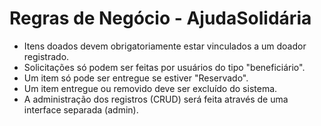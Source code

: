 # Regras de Negócio - AjudaSolidária

- Itens doados devem obrigatoriamente estar vinculados a um doador registrado.
- Solicitações só podem ser feitas por usuários do tipo "beneficiário".
- Um item só pode ser entregue se estiver "Reservado".
- Um item entregue ou removido deve ser excluído do sistema.
- A administração dos registros (CRUD) será feita através de uma interface separada (admin).
